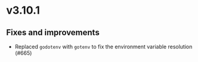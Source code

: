 # v3.10.1

## Fixes and improvements

- Replaced `godotenv` with `gotenv` to fix the environment variable resolution (#665)
